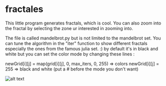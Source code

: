 # fractales

This little program generates fractals, which is cool. 
You can also zoom into the fractal by selecting the zone ur interested in zooming into.

The file is called mandelbrot.py but is not limited to the mandelbrot set.
You can tune the algorithm in the "iter" function to show different fractals especially the ones from the famous julia set.
:)
by default it's in black and white but you can set the color mode by changing these lines :

newGrid[i][j] = map(grid[i][j], 0, max_iters, 0, 255) => colors
newGrid[i][j] = 255 => black and white
(put a # before the mode you don't want)

![alt text](https://github.com/Smirkey/fractales/edit/master/output.png)
